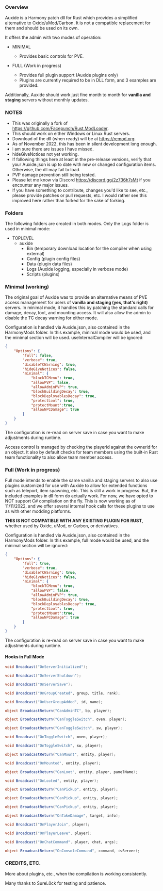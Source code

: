 ### Overview
Auxide is a Harmony patch dll for Rust which provides a simplified alternative to Oxide/uMod/Carbon.  It is not a compatible replacement for them and should be used on its own.

It offers the admin with two modes of operation:

- MINIMAL
  - Provides basic controls for PVE.

- FULL (Work in progress)
  - Provides full plugin support (Auxide plugins only)
  - Plugins are currently required to be in DLL form, and 3 examples are provided.

Additionally, Auxide should work just fine month to month for **vanilla and staging** servers without monthly updates.

### NOTES

- This was originally a fork of https://github.com/Facepunch/Rust.ModLoader.
- This should work on either Windows or Linux Rust servers.
- Download of the dll (when ready) will be at https://remod.org.
- As of November 2022, this has been in silent development long enough.
- I am sure there are issues I have missed.
- hideGiveNotices not yet working.
- If following things here at least in the pre-release versions, verify that your Auxide.json is up to date with new or changed configuration items.  Otherwise, the dll may fail to load.
- PVP damage prevention still being tested.
- Please let me know via Discord https://discord.gg/2z736h7sMt if you encounter any major issues.
- If you have something to contribute, changes you'd like to see, etc., please provide patches or pull requests, etc.  I would rather see this improved here rather than forked for the sake of forking.

### Folders

The following folders are created in both modes.  Only the Logs folder is used in minimal mode:

- TOPLEVEL
  - auxide
    - Bin (temporary download location for the compiler when using external)
    - Config (plugin config files)
    - Data (plugin data files)
    - Logs (Auxide logging, especially in verbose mode)
    - Scripts (plugins)

### Minimal (working)

The original goal of Auxide was to provide an alternative means of PVE access management for users of **vanilla and staging (yes, that's right)** servers.  In minimal mode, it handles this by patching the standard calls for damage, decay, loot, and mounting access.  It will also allow the admin to disable the TC decay warning for either mode.

Configuration is handled via Auxide.json, also contained in the HarmonyMods folder.  In this example, minimal mode would be used, and the minimal section will be used. useInternalCompiler will be ignored:

```json
{
	"Options": {
		"full": false,
		"verbose": true,
		"disableTCWarning": true,
		"hideGiveNotices": false,
		"minimal": {
			"blockTCMenu": true,
			"allowPVP": false,
			"allowAdminPVP": true,
			"blockBuildingDecay": true,
			"blockDeployablesDecay": true,
			"protectLoot": true,
			"protectMount":true,
			"allowNPCDamage": true
		}
	}
}
```

The configuration is re-read on server save in case you want to make adjustments during runtime.

Access control is managed by checking the playerid against the ownerid for an object.  It also by default checks for team members using the built-in Rust team functionality to also allow team member access.

### Full (Work in progress)

Full mode intends to enable the same vanilla and staging servers to also use plugins customized for use with Auxide to allow for extended functions such as teleport, item spawning, etc.  This is still a work in progress.  But, the included examples in dll form do actually work.  For now, we have opted to NOT support C# compilation on the fly.  This is now working as of 11/11/2022, and we offer several internal hook calls for these plugins to use as with other modding platforms.

**THIS IS NOT COMPATIBLE WITH ANY EXISTING PLUGIN FOR RUST**, whether used by Oxide, uMod, or Carbon, or derivatives.

Configuration is handled via Auxide.json, also contained in the HarmonyMods folder.  In this example, full mode would be used, and the minimal section will be ignored:

```json
{
	"Options": {
		"full": true,
		"verbose": true,
		"disableTCWarning": true,
		"hideGiveNotices": false,
		"minimal": {
			"blockTCMenu": true,
			"allowPVP": false,
			"allowAdminPVP": true,
			"blockBuildingDecay": true,
			"blockDeployablesDecay": true,
			"protectLoot": true,
			"protectMount":true,
			"allowNPCDamage": true
		}
	}
}
```

The configuration is re-read on server save in case you want to make adjustments during runtime.

#### Hooks in Full Mode

```cs
void Broadcast("OnServerInitialized");

void Broadcast("OnServerShutdown");

void Broadcast("OnServerSave");

void Broadcast("OnGroupCreated", group, title, rank);

void Broadcast("OnUserGroupAdded", id, name);

object BroadcastReturn("CanAdminTC", bp, player);

object BroadcastReturn("CanToggleSwitch", oven, player);

object BroadcastReturn("CanToggleSwitch", sw, player);

void Broadcast("OnToggleSwitch", oven, player);

void Broadcast("OnToggleSwitch", sw, player);

object BroadcastReturn("CanMount", entity, player);

void Broadcast("OnMounted", entity, player);

object BroadcastReturn("CanLoot", entity, player, panelName);

void Broadcast("OnLooted", entity, player);

object BroadcastReturn("CanPickup", entity, player);

object BroadcastReturn("CanPickup", entity, player);

object BroadcastReturn("CanPickup", entity, player);

object BroadcastReturn("OnTakeDamage", target, info);

void Broadcast("OnPlayerJoin", player);

void Broadcast("OnPlayerLeave", player);

void Broadcast("OnChatCommand", player, chat, args);

object BroadcastReturn("OnConsoleCommand", command, isServer);
```

### CREDITS, ETC.

More about plugins, etc., when the compilation is working consistently.

Many thanks to SureL0ck for testing and patience.

